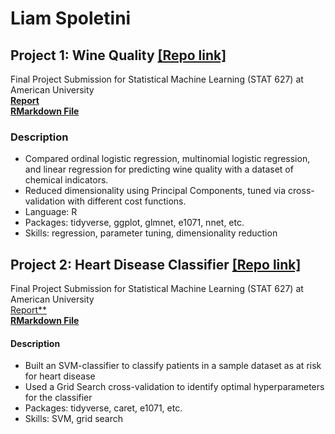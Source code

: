 # Liam Spoletini

## Project 1: Wine Quality [[Repo link]](https://github.com/Lspoletini/WineHearts)
Final Project Submission for Statistical Machine Learning (STAT 627) at American University   
[**Report**](https://github.com/Lspoletini/WineHearts/blob/main/R/WineQuality.html)  
[**RMarkdown File**](https://github.com/Lspoletini/WineHearts/blob/main/R/WineQuality.Rmd)    

### Description
- Compared ordinal logistic regression, multinomial logistic regression, and linear regression for predicting wine quality with a dataset of chemical indicators.
- Reduced dimensionality using Principal Components, tuned via cross-validation with different cost functions.
- Language: R
- Packages: tidyverse, ggplot, glmnet, e1071, nnet, etc.
- Skills: regression, parameter tuning, dimensionality reduction

## Project 2: Heart Disease Classifier [[Repo link]](https://github.com/Lspoletini/WineHearts)
Final Project Submission for Statistical Machine Learning (STAT 627) at American University   
[Report**](https://github.com/Lspoletini/WineHearts/blob/main/Heart-Disease.html)  
[**RMarkdown File**](https://github.com/Lspoletini/WineHearts/blob/main/Heart-Disease.Rmd)  

#### Description
- Built an SVM-classifier to classify patients in a sample dataset as at risk for heart disease
- Used a Grid Search cross-validation to identify optimal hyperparameters for the classifier
- Packages: tidyverse, caret, e1071, etc.
- Skills: SVM, grid search
